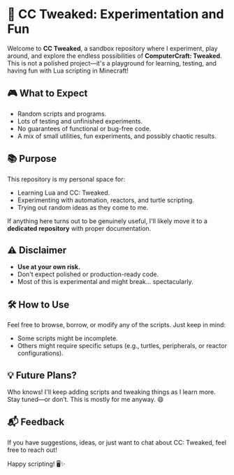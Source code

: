 # 🚀 CC Tweaked: Experimentation and Fun

Welcome to **CC Tweaked**, a sandbox repository where I experiment, play around, and explore the endless possibilities of **ComputerCraft: Tweaked**. This is not a polished project—it's a playground for learning, testing, and having fun with Lua scripting in Minecraft!

## 🎮 What to Expect
- Random scripts and programs.
- Lots of testing and unfinished experiments.
- No guarantees of functional or bug-free code.
- A mix of small utilities, fun experiments, and possibly chaotic results.

## 📚 Purpose
This repository is my personal space for:
- Learning Lua and CC: Tweaked.
- Experimenting with automation, reactors, and turtle scripting.
- Trying out random ideas as they come to me.

If anything here turns out to be genuinely useful, I'll likely move it to a **dedicated repository** with proper documentation.

## ⚠️ Disclaimer
- **Use at your own risk.**
- Don't expect polished or production-ready code.
- Most of this is experimental and might break... spectacularly.

## 🛠️ How to Use
Feel free to browse, borrow, or modify any of the scripts. Just keep in mind:
- Some scripts might be incomplete.
- Others might require specific setups (e.g., turtles, peripherals, or reactor configurations).

## 💡 Future Plans?
Who knows! I'll keep adding scripts and tweaking things as I learn more. Stay tuned—or don’t. This is mostly for me anyway. 😄

## 📬 Feedback
If you have suggestions, ideas, or just want to chat about CC: Tweaked, feel free to reach out!

Happy scripting! 🖥️✨


